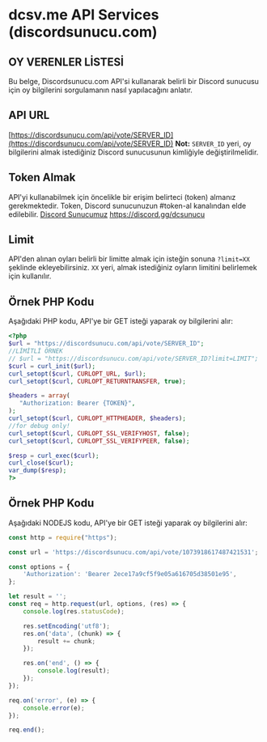 # dcsv.me API Services (discordsunucu.com)

## OY VERENLER LİSTESİ

Bu belge, Discordsunucu.com API'si kullanarak belirli bir Discord sunucusu için oy bilgilerini sorgulamanın nasıl yapılacağını anlatır.


## API URL

[https://discordsunucu.com/api/vote/SERVER_ID](https://discordsunucu.com/api/vote/SERVER_ID)
**Not:** `SERVER_ID` yeri, oy bilgilerini almak istediğiniz Discord sunucusunun kimliğiyle değiştirilmelidir.


## Token Almak

API'yi kullanabilmek için öncelikle bir erişim belirteci (token) almanız gerekmektedir. Token, Discord sunucunuzun #token-al kanalından elde edilebilir. [Discord Sunucumuz](https://discord.gg/dcsunucu) https://discord.gg/dcsunucu


## Limit

API'den alınan oyları belirli bir limitte almak için isteğin sonuna `?limit=XX` şeklinde ekleyebilirsiniz. `XX` yeri, almak istediğiniz oyların limitini belirlemek için kullanılır.

 ## Örnek PHP Kodu

Aşağıdaki PHP kodu, API'ye bir GET isteği yaparak oy bilgilerini alır:
```php
<?php
$url = "https://discordsunucu.com/api/vote/SERVER_ID";
//LİMİTLİ ÖRNEK
// $url = "https://discordsunucu.com/api/vote/SERVER_ID?limit=LIMIT";
$curl = curl_init($url);
curl_setopt($curl, CURLOPT_URL, $url);
curl_setopt($curl, CURLOPT_RETURNTRANSFER, true);

$headers = array(
   "Authorization: Bearer {TOKEN}",
);
curl_setopt($curl, CURLOPT_HTTPHEADER, $headers);
//for debug only!
curl_setopt($curl, CURLOPT_SSL_VERIFYHOST, false);
curl_setopt($curl, CURLOPT_SSL_VERIFYPEER, false);

$resp = curl_exec($curl);
curl_close($curl);
var_dump($resp);
?>
```

 ## Örnek PHP Kodu

Aşağıdaki NODEJS kodu, API'ye bir GET isteği yaparak oy bilgilerini alır:
```js
const http = require("https");

const url = 'https://discordsunucu.com/api/vote/1073918617487421531';

const options = {
    'Authorization': 'Bearer 2ece17a9cf5f9e05a616705d38501e95',
};

let result = '';
const req = http.request(url, options, (res) => {
    console.log(res.statusCode);

    res.setEncoding('utf8');
    res.on('data', (chunk) => {
        result += chunk;
    });

    res.on('end', () => {
        console.log(result);
    });
});

req.on('error', (e) => {
    console.error(e);
});

req.end();
```


